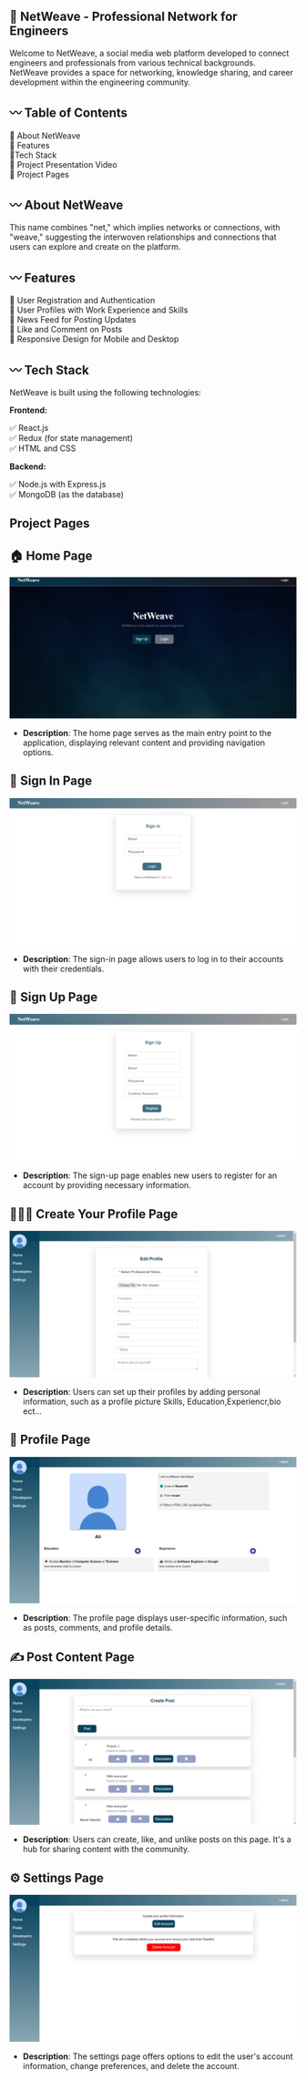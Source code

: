 ## 🚩 NetWeave - Professional Network for Engineers
Welcome to NetWeave, a social media web platform developed to connect engineers and professionals from various technical backgrounds. NetWeave provides a space for networking, knowledge sharing, and career development within the engineering community. 

## 〰️ Table of Contents
🔸 About NetWeave \
🔸 Features \
🔸Tech Stack \
🔸 Project Presentation Video\
🔸 Project Pages


## 〰️ About NetWeave
This name combines "net," which implies networks or connections, with "weave," suggesting the interwoven relationships and connections that users can explore and create on the platform.

## 〰️ Features
🔹 User Registration and Authentication\
🔹 User Profiles with Work Experience and Skills \
🔹 News Feed for Posting Updates\
🔹 Like and Comment on Posts\
🔹 Responsive Design for Mobile and Desktop

## 〰️ Tech Stack

NetWeave is built using the following technologies:

 **Frontend:**

✅ React.js \
✅ Redux (for state management) \
✅ HTML and CSS 

**Backend:**

✅ Node.js with Express.js \
✅ MongoDB (as the database)

## Project Pages

## 🏠 Home Page
![Home Page](/screenshots/Home.jpg)
- **Description**: The home page serves as the main entry point to the application, displaying relevant content and providing navigation options.

## 🔐 Sign In Page
![Sign In Page](screenshots/Login.jpg)
- **Description**: The sign-in page allows users to log in to their accounts with their credentials.

## 📝 Sign Up Page
![Sign Up Page](screenshots/Signup.jpg)
- **Description**: The sign-up page enables new users to register for an account by providing necessary information.

## 🧑‍🤝‍🧑 Create Your Profile Page
![Create Your Profile Page](screenshots/CreateProfile.jpg)
- **Description**: Users can set up their profiles by adding personal information, such as a profile picture Skills, Education,Experiencr,bio ect...

## 👤 Profile Page
![Profile Page](screenshots/profile.jpg)
- **Description**: The profile page displays user-specific information, such as posts, comments, and profile details.

## ✍ Post Content Page
![Post Content Page](screenshots/posts.jpg)
- **Description**: Users can create, like, and unlike posts on this page. It's a hub for sharing content with the community.

## ⚙ Settings Page
![Settings Page](screenshots/settings.jpg)
- **Description**: The settings page offers options to edit the user's account information, change preferences, and delete the account.

